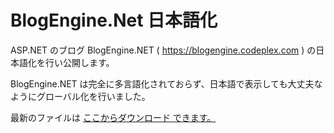 BlogEngine.Net 日本語化
==========

ASP.NET のブログ BlogEngine.NET ( https://blogengine.codeplex.com ) の日本語化を行い公開します。

BlogEngine.NET は完全に多言語化されておらず、日本語で表示しても大丈夫なようにグローバル化を行いました。

最新のファイルは [ここからダウンロード できます。](./zip/BlogEngine.NET%203.1%20(web)%20jp.zip?raw=true )

